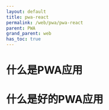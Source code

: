 ```yaml
---
layout: default
title: pwa-react
permalink: /web/pwa/pwa-react
parent: PWA
grand_parent: web
has_toc: true
---
```


# 什么是PWA应用





# 什么是好的PWA应用


